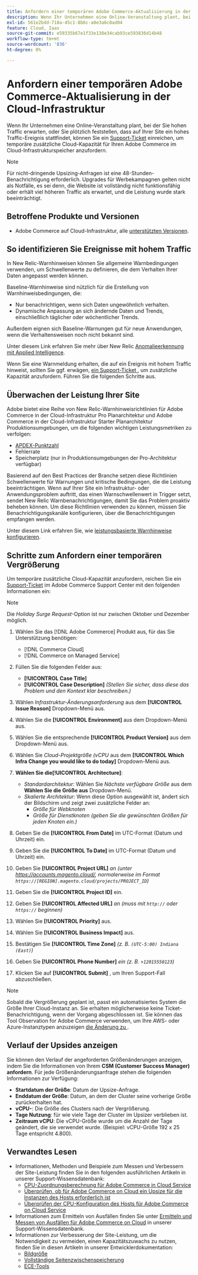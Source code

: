 ```yaml
---
title: Anfordern einer temporären Adobe Commerce-Aktualisierung in der Cloud-Infrastruktur
description: Wenn Ihr Unternehmen eine Online-Veranstaltung plant, bei der Sie hohen Traffic erwarten, oder Sie plötzlich feststellen, dass auf Ihrer Website ein hohes Traffic-Ereignis stattfindet, können Sie ein [Support-Ticket](/help/help-center-guide/help-center/magento-help-center-user-guide.md#submit-ticket) einreichen, um vorübergehend zusätzliche Cloud-Kapazität für Ihren Adobe Commerce im Cloud-Infrastrukturspeicher anzufordern.
exl-id: 561e2bdd-718a-45c1-8b6c-a0e3a6c8ad04
feature: Cloud, Iaas
source-git-commit: e59335b67e1f33e138e34cab93ce593836d14b48
workflow-type: tm+mt
source-wordcount: '836'
ht-degree: 0%

---
```


# Anfordern einer temporären Adobe Commerce-Aktualisierung in der Cloud-Infrastruktur

Wenn Ihr Unternehmen eine Online-Veranstaltung plant, bei der Sie hohen Traffic erwarten, oder Sie plötzlich feststellen, dass auf Ihrer Site ein hohes Traffic-Ereignis stattfindet, können Sie ein [Support-Ticket](/help/help-center-guide/help-center/magento-help-center-user-guide.md#submit-ticket) einreichen, um temporäre zusätzliche Cloud-Kapazität für Ihren Adobe Commerce im Cloud-Infrastrukturspeicher anzufordern.

>[!NOTE]
>
>Für nicht-dringende Upsizing-Anfragen ist eine 48-Stunden-Benachrichtigung erforderlich. Upgrades für Werbekampagnen gelten nicht als Notfälle, es sei denn, die Website ist vollständig nicht funktionsfähig oder erhält viel höheren Traffic als erwartet, und die Leistung wurde stark beeinträchtigt.

## Betroffene Produkte und Versionen

* Adobe Commerce auf Cloud-Infrastruktur, alle [unterstützten Versionen](https://www.adobe.com/content/dam/cc/en/legal/terms/enterprise/pdfs/Adobe-Commerce-Software-Lifecycle-Policy.pdf).

## So identifizieren Sie Ereignisse mit hohem Traffic

In New Relic-Warnhinweisen können Sie allgemeine Warnbedingungen verwenden, um Schwellenwerte zu definieren, die dem Verhalten Ihrer Daten angepasst werden können.

Baseline-Warnhinweise sind nützlich für die Erstellung von Warnhinweisbedingungen, die:

* Nur benachrichtigen, wenn sich Daten ungewöhnlich verhalten.
* Dynamische Anpassung an sich ändernde Daten und Trends, einschließlich täglicher oder wöchentlicher Trends.

Außerdem eignen sich Baseline-Warnungen gut für neue Anwendungen, wenn die Verhaltensweisen noch nicht bekannt sind.

Unter diesem Link erfahren Sie mehr über New Relic [Anomalieerkennung mit Applied Intelligence](https://docs.newrelic.com/docs/alerts-applied-intelligence/applied-intelligence/anomaly-detection/anomaly-detection-applied-intelligence/).

Wenn Sie eine Warnmeldung erhalten, die auf ein Ereignis mit hohem Traffic hinweist, sollten Sie ggf. erwägen, [ein Support-Ticket ](/docs/commerce-knowledge-base/kb/help-center-guide/magento-help-center-user-guide.html?lang=en#submit-ticket), um zusätzliche Kapazität anzufordern. Führen Sie die folgenden Schritte aus.

## Überwachen der Leistung Ihrer Site

Adobe bietet eine Reihe von New Relic-Warnhinweisrichtlinien für Adobe Commerce in der Cloud-Infrastruktur Pro Planarchitektur und Adobe Commerce in der Cloud-Infrastruktur Starter Planarchitektur Produktionsumgebungen, um die folgenden wichtigen Leistungsmetriken zu verfolgen:

* [APDEX-Punktzahl](https://docs.newrelic.com/docs/apm/new-relic-apm/apdex/apdex-measure-user-satisfaction)
* Fehlerrate
* Speicherplatz (nur in Produktionsumgebungen der Pro-Architektur verfügbar)

Basierend auf den Best Practices der Branche setzen diese Richtlinien Schwellenwerte für Warnungen und kritische Bedingungen, die die Leistung beeinträchtigen. Wenn auf Ihrer Site ein Infrastruktur- oder Anwendungsproblem auftritt, das einen Warnschwellenwert in Trigger setzt, sendet New Relic Warnbenachrichtigungen, damit Sie das Problem proaktiv beheben können. Um diese Richtlinien verwenden zu können, müssen Sie Benachrichtigungskanäle konfigurieren, über die Benachrichtigungen empfangen werden.

Unter diesem Link erfahren Sie, wie [leistungsbasierte Warnhinweise konfigurieren](/docs/commerce-cloud-service/user-guide/monitor/new-relic.html#monitor-performance-with-managed-alerts).

## Schritte zum Anfordern einer temporären Vergrößerung

Um temporäre zusätzliche Cloud-Kapazität anzufordern, reichen Sie ein [Support-Ticket](/help/help-center-guide/help-center/magento-help-center-user-guide.md#submit-ticket) im Adobe Commerce Support Center mit den folgenden Informationen ein:

>[!NOTE]
>
>Die *Holiday Surge Request*-Option ist nur zwischen Oktober und Dezember möglich.

1. Wählen Sie das [!DNL Adobe Commerce] Produkt aus, für das Sie Unterstützung benötigen:
   * [!DNL Commerce Cloud]
   * [!DNL Commerce on Managed Service]

1. Füllen Sie die folgenden Felder aus:
   * **[!UICONTROL Case Title]**
   * **[!UICONTROL Case Description]** *(Stellen Sie sicher, dass diese das Problem und den Kontext klar beschreiben.)*

1. Wählen *Infrastruktur-Änderungsanforderung* aus dem **[!UICONTROL Issue Reason]** Dropdown-Menü aus.

1. Wählen Sie die **[!UICONTROL Environment]** aus dem Dropdown-Menü aus.

1. Wählen Sie die entsprechende **[!UICONTROL Product Version]** aus dem Dropdown-Menü aus.

1. Wählen Sie *Cloud-Projektgröße (vCPU* aus dem **[!UICONTROL Which Infra Change you would like to do today]** Dropdown-Menü aus.

1. **Wählen Sie die[!UICONTROL Architecture]**:
   * *Standardarchitektur:* Wählen Sie *Nächste verfügbare Größe* aus dem **Wählen Sie die Größe aus** Dropdown-Menü.
   * *Skalierte Architektur:* Wenn diese Option ausgewählt ist, ändert sich der Bildschirm und zeigt zwei zusätzliche Felder an:
      * *Größe für Webknoten*
      * *Größe für Dienstknoten* *(geben Sie die gewünschten Größen für jeden Knoten ein.)*

1. Geben Sie die **[!UICONTROL From Date]** im UTC-Format (Datum und Uhrzeit) ein.

1. Geben Sie die **[!UICONTROL To Date]** im UTC-Format (Datum und Uhrzeit) ein.

1. Geben Sie **[!UICONTROL Project URL]** *an (unter https://accounts.magento.cloud/, normalerweise im Format `https://[REGION].magento.cloud/projects/PROJECT_ID`)*

1. Geben Sie die **[!UICONTROL Project ID]** ein.

1. Geben Sie **[!UICONTROL Affected URL]** *an (muss mit `http://` oder `https://` beginnen)*

1. Wählen Sie **[!UICONTROL Priority]** aus.

1. Wählen Sie **[!UICONTROL Business Impact]** aus.

1. Bestätigen Sie **[!UICONTROL Time Zone]** *(z. B. `(UTC-5:00) Indiana (East)`)*

1. Geben Sie **[!UICONTROL Phone Number]** *ein (z. B. `+12015550123`)*

1. Klicken Sie auf **[!UICONTROL Submit]** , um Ihren Support-Fall abzuschließen.

>[!NOTE]
>
>Sobald die Vergrößerung geplant ist, passt ein automatisiertes System die Größe Ihrer Cloud-Instanz an. Sie erhalten möglicherweise keine Ticket-Benachrichtigung, wenn der Vorgang abgeschlossen ist. Sie können das Tool Observation for Adobe Commerce verwenden, um Ihre AWS- oder Azure-Instanztypen anzuzeigen [die Änderung zu ](/help/how-to/general/check-vcpu-using-observation-for-adobe-commerce.md).

## Verlauf der Upsides anzeigen

Sie können den Verlauf der angeforderten Größenänderungen anzeigen, indem Sie die Informationen von Ihrem **CSM (Customer Success Manager) anfordern**.
Für jede Größenänderungsanfrage stehen die folgenden Informationen zur Verfügung:

* **Startdatum der Größe**: Datum der Upsize-Anfrage.
* **Enddatum der Größe**: Datum, an dem der Cluster seine vorherige Größe zurückerhalten hat.
* **vCPU-**: Die Größe des Clusters nach der Vergrößerung.
* **Tage Nutzung**: für wie viele Tage der Cluster im Upsizer verblieben ist.
* **Zeitraum vCPU**: Die vCPU-Größe wurde um die Anzahl der Tage geändert, die sie verwendet wurde. (Beispiel: vCPU-Größe 192 x 25 Tage entspricht 4.800).


## Verwandtes Lesen

* Informationen, Methoden und Beispiele zum Messen und Verbessern der Site-Leistung finden Sie in den folgenden ausführlichen Artikeln in unserer Support-Wissensdatenbank:
   * [CPU-Zuordnungsberechnung für Adobe Commerce in Cloud Service](/docs/commerce-knowledge-base/kb/how-to/magento-commerce-cloud-cpu-allocation-calculation.html)
   * [Überprüfen, ob für Adobe Commerce on Cloud ein Upsize für die Instanzen des Hosts erforderlich ist](/docs/commerce-knowledge-base/kb/how-to/magento-commerce-cloud-check-if-upsize-for-hosts-instances-is-needed.html)
   * [Überprüfen der CPU-Konfiguration des Hosts für Adobe Commerce on Cloud Service](/docs/commerce-knowledge-base/kb/how-to/magento-commerce-cloud-check-hosts-cpu-configuration.html)
* Informationen zum Ermitteln von Ausfällen finden Sie unter [Ermitteln und Messen von Ausfällen für Adobe Commerce on Cloud](/docs/commerce-knowledge-base/kb/how-to/how-to-identify-outages.html) in unserer Support-Wissensdatenbank.
* Informationen zur Verbesserung der Site-Leistung, um die Notwendigkeit zu vermeiden, einen Kapazitätszuwachs zu nutzen, finden Sie in diesen Artikeln in unserer Entwicklerdokumentation:
   * [Bildgröße](/docs/commerce-admin/catalog/products/digital-assets/product-image-config.html#product-image-resizing)
   * [Vollständige Seitenzwischenspeicherung](/docs/commerce-admin/systems/tools/cache-management.html#full-page-caching)
   * [ECE-Tools](/docs/commerce-cloud-service/user-guide/dev-tools/ece-tools/package-overview.html)
